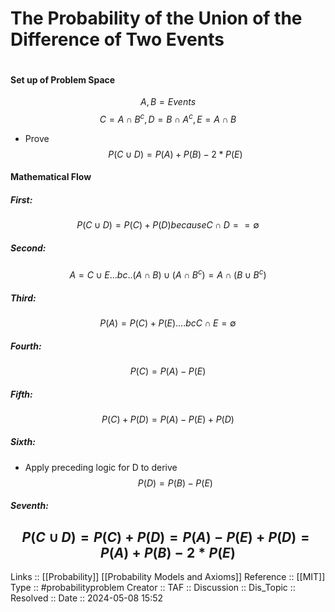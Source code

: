 # The Probability of the Union of the Difference of Two Events

```

```

#### Set up of Problem Space
$$
A, B = Events
$$
$$
C = A \cap B^c, D=B \cap A^c, E= A \cap B
$$
- Prove
$$
P(C \cup D) = P(A) + P(B) - 2*P(E)
$$

#### Mathematical Flow
##### First:
$$
P(C \cup D) = P(C) + P(D) because C\cap D == \emptyset
$$
##### Second:
$$
A = C \cup E ... bc.. (A \cap B) \cup (A \cap B^c) = A \cap (B \cup B^c)
$$
##### Third:
$$
P(A) = P(C) + P(E) .... bc C \cap E = \emptyset
$$
##### Fourth:
$$
P(C) = P(A) - P(E)
$$
##### Fifth:
$$
P(C) + P(D) = P(A) - P(E) + P(D)
$$
##### Sixth:
- Apply preceding logic for D to derive 
$$
P(D) = P(B) - P(E)
$$
##### Seventh:
$$
P(C \cup D) = P(C) + P(D) = P(A) - P(E) + P(D) = P(A) + P(B) - 2*P(E)
$$
---
Links ::  [[Probability]] [[Probability Models and Axioms]]
Reference :: [[MIT]]
Type :: #probabilityproblem
Creator ::
TAF ::
Discussion ::
Dis_Topic :: 
Resolved ::
Date :: 2024-05-08 15:52